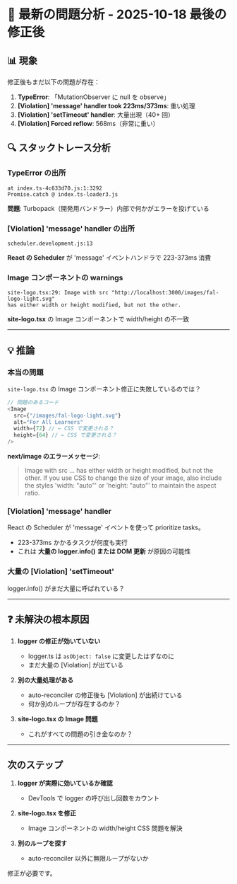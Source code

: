 # 🚨 最新の問題分析 - 2025-10-18 最後の修正後

## 📊 現象

修正後もまだ以下の問題が存在：

1. **TypeError**: 「MutationObserver に null を observe」
2. **[Violation] 'message' handler took 223ms/373ms**: 重い処理
3. **[Violation] 'setTimeout' handler**: 大量出現（40+ 回）
4. **[Violation] Forced reflow**: 568ms（非常に重い）

## 🔍 スタックトレース分析

### TypeError の出所

```
at index.ts-4c633d70.js:1:3292
Promise.catch @ index.ts-loader3.js
```

**問題**: Turbopack（開発用バンドラー）内部で何かがエラーを投げている

### [Violation] 'message' handler の出所

```
scheduler.development.js:13
```

**React の Scheduler** が 'message' イベントハンドラで 223-373ms 消費

### Image コンポーネントの warnings

```
site-logo.tsx:29: Image with src "http://localhost:3000/images/fal-logo-light.svg"
has either width or height modified, but not the other.
```

**site-logo.tsx** の Image コンポーネントで width/height の不一致

---

## 💡 推論

### 本当の問題

`site-logo.tsx` の Image コンポーネント修正に失敗しているのでは？

```typescript
// 問題のあるコード
<Image
  src={"/images/fal-logo-light.svg"}
  alt="For All Learners"
  width={72} // ← CSS で変更される？
  height={64} // ← CSS で変更される？
/>
```

**next/image のエラーメッセージ**:

> Image with src ... has either width or height modified, but not the other.
> If you use CSS to change the size of your image, also include the styles 'width: "auto"' or 'height: "auto"' to maintain the aspect ratio.

### [Violation] 'message' handler

React の Scheduler が 'message' イベントを使って prioritize tasks。

- 223-373ms かかるタスクが何度も実行
- これは **大量の logger.info() または DOM 更新** が原因の可能性

### 大量の [Violation] 'setTimeout'

logger.info() がまだ大量に呼ばれている？

---

## ❓ 未解決の根本原因

1. **logger の修正が効いていない**

   - logger.ts は `asObject: false` に変更したはずなのに
   - まだ大量の [Violation] が出ている

2. **別の大量処理がある**

   - auto-reconciler の修正後も [Violation] が出続けている
   - 何か別のループが存在するのか？

3. **site-logo.tsx の Image 問題**
   - これがすべての問題の引き金なのか？

---

## 次のステップ

1. **logger が実際に効いているか確認**

   - DevTools で logger の呼び出し回数をカウント

2. **site-logo.tsx を修正**

   - Image コンポーネントの width/height CSS 問題を解決

3. **別のループを探す**
   - auto-reconciler 以外に無限ループがないか

修正が必要です。
